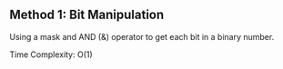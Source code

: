 ## Method 1: Bit Manipulation

Using a mask and AND (&) operator to get each bit in a binary number.

Time Complexity: O(1)
